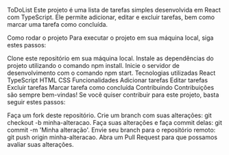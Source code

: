 ToDoList
Este projeto é uma lista de tarefas simples desenvolvida em React com TypeScript. Ele permite adicionar, editar e excluir tarefas, bem como marcar uma tarefa como concluída.

Como rodar o projeto
Para executar o projeto em sua máquina local, siga estes passos:

Clone este repositório em sua máquina local.
Instale as dependências do projeto utilizando o comando npm install.
Inicie o servidor de desenvolvimento com o comando npm start.
Tecnologias utilizadas
React
TypeScript
HTML
CSS
Funcionalidades
Adicionar tarefas
Editar tarefas
Excluir tarefas
Marcar tarefa como concluída
Contribuindo
Contribuições são sempre bem-vindas! Se você quiser contribuir para este projeto, basta seguir estes passos:

Faça um fork deste repositório.
Crie um branch com suas alterações: git checkout -b minha-alteracao.
Faça suas alterações e faça commit delas: git commit -m 'Minha alteração'.
Envie seu branch para o repositório remoto: git push origin minha-alteracao.
Abra um Pull Request para que possamos avaliar suas alterações.